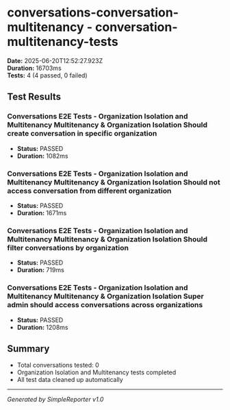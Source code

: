 # conversations-conversation-multitenancy - conversation-multitenancy-tests

**Date:** 2025-06-20T12:52:27.923Z  
**Duration:** 16703ms  
**Tests:** 4 (4 passed, 0 failed)

## Test Results


### Conversations E2E Tests - Organization Isolation and Multitenancy Multitenancy & Organization Isolation Should create conversation in specific organization
- **Status:** PASSED
- **Duration:** 1082ms



### Conversations E2E Tests - Organization Isolation and Multitenancy Multitenancy & Organization Isolation Should not access conversation from different organization
- **Status:** PASSED
- **Duration:** 1671ms



### Conversations E2E Tests - Organization Isolation and Multitenancy Multitenancy & Organization Isolation Should filter conversations by organization
- **Status:** PASSED
- **Duration:** 719ms



### Conversations E2E Tests - Organization Isolation and Multitenancy Multitenancy & Organization Isolation Super admin should access conversations across organizations
- **Status:** PASSED
- **Duration:** 1208ms



## Summary

- Total conversations tested: 0
- Organization Isolation and Multitenancy tests completed
- All test data cleaned up automatically

---
*Generated by SimpleReporter v1.0*
